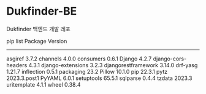 # Dukfinder-BE
Dukfinder 백엔드 개발 레포


pip list
Package             Version
------------------- ------------
asgiref             3.7.2
channels            4.0.0
consumers           0.6.1
Django              4.2.7
django-cors-headers 4.3.1
django-extensions   3.2.3
djangorestframework 3.14.0
drf-yasg            1.21.7
inflection          0.5.1
packaging           23.2
Pillow              10.1.0
pip                 22.3.1
pytz                2023.3.post1
PyYAML              6.0.1
setuptools          65.5.1
sqlparse            0.4.4
tzdata              2023.3
uritemplate         4.1.1
wheel               0.38.4
